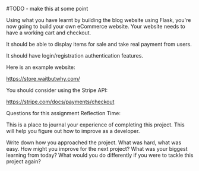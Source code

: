 #TODO - make this at some point

Using what you have learnt by building the blog website using Flask, you're now going to build your own eCommerce website. Your website needs to have a working cart and checkout.

It should be able to display items for sale and take real payment from users.

It should have login/registration authentication features.

Here is an example website:

https://store.waitbutwhy.com/



You should consider using the Stripe API:

https://stripe.com/docs/payments/checkout

Questions for this assignment
Reflection Time:

This is a place to journal your experience of completing this project. This will help you figure out how to improve as a developer.

Write down how you approached the project. What was hard, what was easy. How might you improve for the next project? What was your biggest learning from today? What would you do differently if you were to tackle this project again?